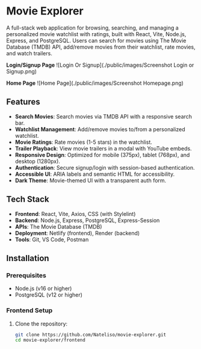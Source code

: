 # Movie Explorer

A full-stack web application for browsing, searching, and managing a personalized movie watchlist with ratings, built with React, Vite, Node.js, Express, and PostgreSQL. Users can search for movies using The Movie Database (TMDB) API, add/remove movies from their watchlist, rate movies, and watch trailers.

**Login/Signup Page**
![Login Or Signup](./public/images/Screenshot Login or Signup.png)

**Home Page**
![Home Page](./public/images/Screenshot Homepage.png)

## Features
- **Search Movies**: Search movies via TMDB API with a responsive search bar.
- **Watchlist Management**: Add/remove movies to/from a personalized watchlist.
- **Movie Ratings**: Rate movies (1-5 stars) in the watchlist.
- **Trailer Playback**: View movie trailers in a modal with YouTube embeds.
- **Responsive Design**: Optimized for mobile (375px), tablet (768px), and desktop (1280px).
- **Authentication**: Secure signup/login with session-based authentication.
- **Accessible UI**: ARIA labels and semantic HTML for accessibility.
- **Dark Theme**: Movie-themed UI with a transparent auth form.

## Tech Stack
- **Frontend**: React, Vite, Axios, CSS (with Stylelint)
- **Backend**: Node.js, Express, PostgreSQL, Express-Session
- **APIs**: The Movie Database (TMDB)
- **Deployment**: Netlify (frontend), Render (backend)
- **Tools**: Git, VS Code, Postman

## Installation

### Prerequisites
- Node.js (v16 or higher)
- PostgreSQL (v12 or higher)

### Frontend Setup
1. Clone the repository:
   ```bash
   git clone https://github.com/Nateliso/movie-explorer.git
   cd movie-explorer/frontend